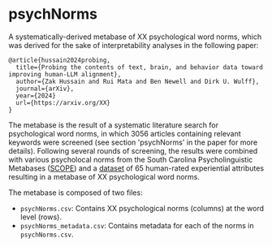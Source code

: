 # psychNorms
A systematically-derived metabase of XX psychological word norms, which was derived for the sake of interpretability analyses in the following paper:

```
@article{hussain2024probing,
  title={Probing the contents of text, brain, and behavior data toward improving human-LLM alignment},
  author={Zak Hussain and Rui Mata and Ben Newell and Dirk U. Wulff},
  journal={arXiv},
  year={2024}
  url={https://arxiv.org/XX}
}
```

The metabase is the result of a systematic literature search for psychological word norms, in which 3056 articles containing relevant keywords were screened
(see section 'psychNorms' in the paper for more details). Following several rounds of screening, the results were combined with various psycholocal norms from the 
South Carolina Psycholinguistic Metabases ([SCOPE](https://www.sc.edu/study/colleges_schools/artsandsciences/psychology/research_clinical_facilities/scope/)) and 
a [dataset](https://doi.org/10.1080/02643294.2016.1147426) of 65 human-rated experiential attributes resulting in a metabase of XX psychological word norms.

The metabase is composed of two files:
- `psychNorms.csv`: Contains XX psychological norms (columns) at the word level (rows).
- `psychNorms_metadata.csv`: Contains metadata for each of the norms in `psychNorms.csv`.